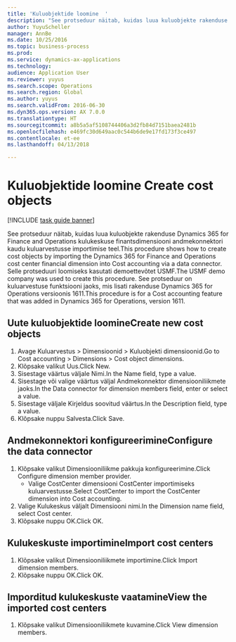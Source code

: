 ```yaml
--- 
title: 'Kuluobjektide loomine  '
description: "See protseduur näitab, kuidas luua kuluobjekte rakenduse Dynamics 365 for Finance and Operations kulukeskuse finantsdimensiooni andmekonnektori kaudu kuluarvestusse importimise teel."
author: YuyuScheller
manager: AnnBe
ms.date: 10/25/2016
ms.topic: business-process
ms.prod: 
ms.service: dynamics-ax-applications
ms.technology: 
audience: Application User
ms.reviewer: yuyus
ms.search.scope: Operations
ms.search.region: Global
ms.author: yuyus
ms.search.validFrom: 2016-06-30
ms.dyn365.ops.version: AX 7.0.0
ms.translationtype: HT
ms.sourcegitcommit: a8b5a5af5108744406a3d2fb84d7151baea2481b
ms.openlocfilehash: e469fc30d649aac0c544b6de9e17fd173f3ce497
ms.contentlocale: et-ee
ms.lasthandoff: 04/13/2018

---
```

# <a name="create-cost-objects"></a><span data-ttu-id="b3367-103">Kuluobjektide loomine  </span><span class="sxs-lookup"><span data-stu-id="b3367-103">Create cost objects</span></span> 

[!INCLUDE [task guide banner](../../includes/task-guide-banner.md)]

<span data-ttu-id="b3367-104">See protseduur näitab, kuidas luua kuluobjekte rakenduse Dynamics 365 for Finance and Operations kulukeskuse finantsdimensiooni andmekonnektori kaudu kuluarvestusse importimise teel.</span><span class="sxs-lookup"><span data-stu-id="b3367-104">This procedure shows how to create cost objects by importing the Dynamics 365 for Finance and Operations cost center financial dimension into Cost accounting via a data connector.</span></span> <span data-ttu-id="b3367-105">Selle protseduuri loomiseks kasutati demoettevõtet USMF.</span><span class="sxs-lookup"><span data-stu-id="b3367-105">The USMF demo company was used to create this procedure.</span></span> <span data-ttu-id="b3367-106">See protseduur on kuluarvestuse funktsiooni jaoks, mis lisati rakenduse Dynamics 365 for Operations versioonis 1611.</span><span class="sxs-lookup"><span data-stu-id="b3367-106">This procedure is for a Cost accounting feature that was added in Dynamics 365 for Operations, version 1611.</span></span>


## <a name="create-new-cost-objects"></a><span data-ttu-id="b3367-107">Uute kuluobjektide loomine</span><span class="sxs-lookup"><span data-stu-id="b3367-107">Create new cost objects</span></span>
1. <span data-ttu-id="b3367-108">Avage Kuluarvestus > Dimensioonid > Kuluobjekti dimensioonid.</span><span class="sxs-lookup"><span data-stu-id="b3367-108">Go to Cost accounting > Dimensions > Cost object dimensions.</span></span>
2. <span data-ttu-id="b3367-109">Klõpsake valikut Uus.</span><span class="sxs-lookup"><span data-stu-id="b3367-109">Click New.</span></span>
3. <span data-ttu-id="b3367-110">Sisestage väärtus väljale Nimi.</span><span class="sxs-lookup"><span data-stu-id="b3367-110">In the Name field, type a value.</span></span>
4. <span data-ttu-id="b3367-111">Sisestage või valige väärtus väljal Andmekonnektor dimensiooniliikmete jaoks.</span><span class="sxs-lookup"><span data-stu-id="b3367-111">In the Data connector for dimension members field, enter or select a value.</span></span>
5. <span data-ttu-id="b3367-112">Sisestage väljale Kirjeldus soovitud väärtus.</span><span class="sxs-lookup"><span data-stu-id="b3367-112">In the Description field, type a value.</span></span>
6. <span data-ttu-id="b3367-113">Klõpsake nuppu Salvesta.</span><span class="sxs-lookup"><span data-stu-id="b3367-113">Click Save.</span></span>

## <a name="configure-the-data-connector"></a><span data-ttu-id="b3367-114">Andmekonnektori konfigureerimine</span><span class="sxs-lookup"><span data-stu-id="b3367-114">Configure the data connector</span></span>
1. <span data-ttu-id="b3367-115">Klõpsake valikut Dimensiooniliikme pakkuja konfigureerimine.</span><span class="sxs-lookup"><span data-stu-id="b3367-115">Click Configure dimension member provider.</span></span>
    * <span data-ttu-id="b3367-116">Valige CostCenter dimensiooni CostCenter importimiseks kuluarvestusse.</span><span class="sxs-lookup"><span data-stu-id="b3367-116">Select CostCenter to import the CostCenter dimension into Cost accounting.</span></span>  
2. <span data-ttu-id="b3367-117">Valige Kulukeskus väljalt Dimensiooni nimi.</span><span class="sxs-lookup"><span data-stu-id="b3367-117">In the Dimension name field, select Cost center.</span></span>
3. <span data-ttu-id="b3367-118">Klõpsake nuppu OK.</span><span class="sxs-lookup"><span data-stu-id="b3367-118">Click OK.</span></span>

## <a name="import-cost-centers"></a><span data-ttu-id="b3367-119">Kulukeskuste importimine</span><span class="sxs-lookup"><span data-stu-id="b3367-119">Import cost centers</span></span>
1. <span data-ttu-id="b3367-120">Klõpsake valikut Dimensiooniliikmete importimine.</span><span class="sxs-lookup"><span data-stu-id="b3367-120">Click Import dimension members.</span></span>
2. <span data-ttu-id="b3367-121">Klõpsake nuppu OK.</span><span class="sxs-lookup"><span data-stu-id="b3367-121">Click OK.</span></span>

## <a name="view-the-imported-cost-centers"></a><span data-ttu-id="b3367-122">Imporditud kulukeskuste vaatamine</span><span class="sxs-lookup"><span data-stu-id="b3367-122">View the imported cost centers</span></span>
1. <span data-ttu-id="b3367-123">Klõpsake valikut Dimensiooniliikmete kuvamine.</span><span class="sxs-lookup"><span data-stu-id="b3367-123">Click View dimension members.</span></span>


